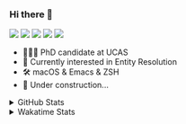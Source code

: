 ### Hi there 👋

[![](https://img.shields.io/badge/-Email-325180?logo=maildotru&logoColor=white&style=flat-square)](mailto:hi@wang.tianshu.me)
[![](https://img.shields.io/badge/-GitHub-black?logo=GitHub&style=flat-square)](https://github.com/tshu-w)
[![](https://img.shields.io/badge/-Telegram-26a5e4?labelColor=fafafa&logo=telegram&style=flat-square)](https://t.me/tshu_w) 
[![](https://img.shields.io/badge/-Twitter-1da1f2?logo=Twitter&logoColor=white&style=flat-square)](https://twitter.com/tshu_w)
[![](https://komarev.com/ghpvc/?username=tshu-w&color=blueviolet&style=flat-square)]()



- 🧑🏻‍🎓 PhD candidate at UCAS
- 🔭 Currently interested in Entity Resolution
- 🛠 macOS & Emacs & ZSH
- 🚧 Under construction...

<details>

<summary>GitHub Stats</summary>

![Tianshu's GitHub stats](https://github-readme-stats.vercel.app/api?username=tshu-w&show_icons=true&theme=buefy&count_private=true)
  
</details>


<details>
  <summary>Wakatime Stats</summary>

  Currently, files accessed by tramp cannot be tracked by wakatime, see https://github.com/wakatime/wakatime-mode/issues/27
  <br>
  
<!--START_SECTION:waka-->
**I'm an Early 🐤** 

```text
🌞 Morning    50 commits     ███░░░░░░░░░░░░░░░░░░░░░░   14.75% 
🌆 Daytime    155 commits    ███████████░░░░░░░░░░░░░░   45.72% 
🌃 Evening    129 commits    █████████░░░░░░░░░░░░░░░░   38.05% 
🌙 Night      5 commits      ░░░░░░░░░░░░░░░░░░░░░░░░░   1.47%

```
📅 **I'm Most Productive on Monday** 

```text
Monday       89 commits     ██████░░░░░░░░░░░░░░░░░░░   26.25% 
Tuesday      59 commits     ████░░░░░░░░░░░░░░░░░░░░░   17.4% 
Wednesday    35 commits     ██░░░░░░░░░░░░░░░░░░░░░░░   10.32% 
Thursday     44 commits     ███░░░░░░░░░░░░░░░░░░░░░░   12.98% 
Friday       42 commits     ███░░░░░░░░░░░░░░░░░░░░░░   12.39% 
Saturday     39 commits     ███░░░░░░░░░░░░░░░░░░░░░░   11.5% 
Sunday       31 commits     ██░░░░░░░░░░░░░░░░░░░░░░░   9.14%

```


📊 **This Week I Spent My Time On** 

```text
💬 Programming Languages: 
sh                       33 hrs 13 mins      ████████████████████░░░░░   80.43% 
Org                      6 hrs 32 mins       ████░░░░░░░░░░░░░░░░░░░░░   15.84% 
Emacs Lisp               1 hr 17 mins        ░░░░░░░░░░░░░░░░░░░░░░░░░   3.13% 
Bash                     12 mins             ░░░░░░░░░░░░░░░░░░░░░░░░░   0.49% 
Python                   2 mins              ░░░░░░░░░░░░░░░░░░░░░░░░░   0.09%

🔥 Editors: 
Zsh                      33 hrs 13 mins      ████████████████████░░░░░   80.43% 
Emacs                    8 hrs 5 mins        █████░░░░░░░░░░░░░░░░░░░░   19.57%

🐱‍💻 Projects: 
universal-blocker        14 hrs 22 mins      ████████░░░░░░░░░░░░░░░░░   34.81% 
Terminal                 9 hrs 28 mins       █████░░░░░░░░░░░░░░░░░░░░   22.95% 
Unknown Project          6 hrs 34 mins       ████░░░░░░░░░░░░░░░░░░░░░   15.93% 
lightning-template       5 hrs 1 min         ███░░░░░░░░░░░░░░░░░░░░░░   12.16% 
dvc                      2 hrs 17 mins       █░░░░░░░░░░░░░░░░░░░░░░░░   5.57%

💻 Operating System: 
Linux                    28 hrs 31 mins      █████████████████░░░░░░░░   69.03% 
Mac                      12 hrs 47 mins      ███████░░░░░░░░░░░░░░░░░░   30.97%

```

**I Mostly Code in Python** 

```text
Python                   8 repos             ██████████░░░░░░░░░░░░░░░   40.0% 
HTML                     2 repos             ██░░░░░░░░░░░░░░░░░░░░░░░   10.0% 
Emacs Lisp               2 repos             ██░░░░░░░░░░░░░░░░░░░░░░░   10.0% 
JavaScript               2 repos             ██░░░░░░░░░░░░░░░░░░░░░░░   10.0% 
TeX                      2 repos             ██░░░░░░░░░░░░░░░░░░░░░░░   10.0%

```



 Last Updated on 03/04/2022 08:06:24 UTC
<!--END_SECTION:waka-->
</details>

